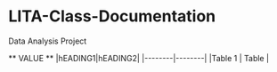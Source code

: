 # LITA-Class-Documentation
Data Analysis Project

** VALUE **
|hEADING1|hEADING2|
|--------|--------|
|Table 1 | Table  |


